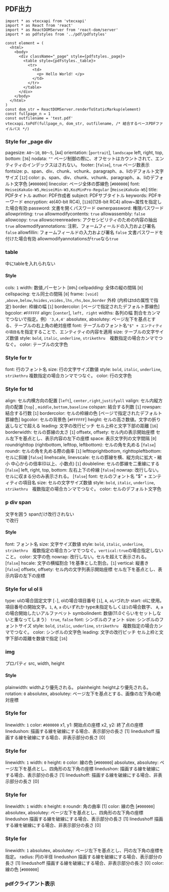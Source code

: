 ## PDF出力
```tsx: //server/ssr.pdf.tsx
import * as vtecxapi from 'vtecxapi'
import * as React from 'react'
import * as ReactDOMServer from 'react-dom/server'
import * as pdfstyles from '../pdf/pdfstyles'

const element = (
  <html>
    <body>
      <div className="_page" style={pdfstyles._page}>
        <table style={pdfstyles._table}>
          <tr>
            <td>
              <p> Hello World! </p>
            </td>
          </tr>
        </table>
      </div>
    </body>
  </html>
)
const dom_str = ReactDOMServer.renderToStaticMarkup(element)
const fullpage_n = 1
const outfilename = 'test.pdf'
vtecxapi.toPdf(fullpage_n, dom_str, outfilename, /* 結合するベースPDFファイルパス */)
```
### Style for _page div
pagesize: `A0～10`, `B0～5`, [`A4`]
orientation: [`portrait`], `landscape`
left, right, top, bottom: [`36`]
nodata: `""` ページ制御の際に、オフセットはカウントされて、エンティティのインデックスはされない。
footer: [`false`], `true` ページ数表示
fontsize: p、span、div、chunk、vchunk、paragraph、a、liのデフォルト文字サイズ [`12`]
color: p、span、div、chunk、vchunk、paragraph、a、liのデフォルト文字色 [`#000000`]
linecolor: ページ全体の罫線色 [`#000000`]
font: `HeiseiKakuGo-W5,HeiseiMin-W3,KozMinPro-Regular` [`HeiseiKakuGo-W5`]
title: PDFタイトル
author: PDF作成者
subject: PDFサブタイトル
keywords: PDFキーワード
encryption: `40`(40-bit RC4), [`128`](128-bit RC4) allow~属性を指定した場合有効
password: 文書を開くパスワード
ownerpassword: 権限パスワード
allowprinting: `true`
allowmodifycontents: `true`
allowassembly: `false`
allowcopy: `true`
allowscreenreaders: アクセシビリティのための内容の抽出 `true`
allowmodifyannotations: 注釈、フォームフィールドの入力および署名 `false`
allowfillin: フォームフィールドの入力および署名 `false` 文書パスワードを付けた場合有効 allowmodifyannotationsが`true`なら`true`

### table
中にtableを入れられない
#### Style
cols: `1`
width: 数値,パーセント [`80%`]
cellpadding: 全体の縦の間隔 [`0`]
cellspacing: セル同士の間隔 [`0`]
frame: `[void]` ,`above,below,hsides,vsides,lhs,rhs,box,border` 外枠 (内枠はtdの属性で指定)
border: 枠線の幅 [`1`]
bordercolor: [ページで指定されたデフォルト罫線色]
bgcolor: `#FFFFFF`
align: [`center`], `left, right`
widths: 各列の幅 割合をカンマでつないで指定。例）`'3,4,4'`
absolutex, absolutey: ページ左下を基点とする、テーブルの右上角の絶対座標
font: テーブルのフォント名`"$" + エンティティの項目名`を指定することで、エンティティの内容を適用
size: テーブルの文字サイズ数値
style: `bold`, `italic`, `underline`, `strikethru`　複数指定の場合カンマでつなぐ。
color: テーブルの文字色

### Style for tr
font: 行のフォント名
size: 行の文字サイズ数値
style: `bold`, `italic`, `underline`, `strikethru` 複数指定の場合カンマでつなぐ。
color: 行の文字色

### Style for td
align: セル内横方向の配置 [`left`], `center,right`,`justifyall`
valign: セル内縦方向の配置 [`top`] , `middle,bottom,baseline`
colspan: 結合する列数 [`1`]
rowspan: 結合する行数 [`1`]
bordercolor: セルの枠線の色 [ページで指定されたデフォルト罫線色]
bgcolor: セルの背景色 [`#FFFFFF`]
height: セルの高さ数値。文字の折り返しなどで超える
leading: 文字の改行ピッチ セル上枠と文字下部の距離 [`16`]
borderwidth: セルの罫線の太さ [`1`]
offsetx, offsety: セル内の表示開始座標	セル左下を基点とし、表示内容の左下の座標
space: 表示文字列の文字間隔 [`0`]
roundrighttop (rightbottom, lefttop, leftbottom): セルの角を丸める [`false`]
roundr: セルの角を丸める際の曲率 [`1`]
lefttoprightbottom, righttopleftbottom: セルに斜線 [`false`]
linehscale, linevscale: セルの罫線を横、縦方向に拡大・縮小 中心からの倍率(0以上、小数点) [`1`]
doubleline: セルの罫線を二重線にする [`false`]
left, right, top, bottom: 左右上下の枠線 [`false`]
nowrap: 改行しない。セルに収まる分のみ表示される。 [`false`]
font: セルのフォント名 "$" + エンティティの項目名
size: セルの文字サイズ数値
style: `bold`, `italic`, `underline`, `strikethru`　複数指定の場合カンマでつなぐ。
color: セルのデフォルト文字色

### p div span
文字を囲う spanだけ改行されない <br/>で改行
#### Style
font: フォント名
size: 文字サイズ数値
style: `bold`, `italic`, `underline`, `strikethru`　複数指定の場合カンマでつなぐ。`vertical:true`の場合指定しないこと。
color: 文字の色
nowrap: 改行しない。セルを超えて表示される。 [`false`]
hscale: 文字の横幅割合 1を基準とした割合。[`1`]
vertical: 縦書き [`false`]
offsetx, offsety: セル内の文字列表示開始座標	セル左下を基点とし、表示内容の左下の座標

### Style for ul ol li
type: ulの場合固定文字 [`-`],  olの場合項目番号 [`1`], `A`, `a`いづれか
start: olに使用。項目番号の開始文字。`1`, `A`, `a` のいずれか type未指定もしくは`1`の場合数字、 `A`, `a`の場合開始したいアルファベット
symbolindent: 数値(11.0ぐらいをセットしないと重なってしまう） `true`, `false`
font: シンボルのフォント
size: シンボルのフォントサイズ
style: `bold`, `italic`, `underline`, `strikethru`　複数指定の場合カンマでつなぐ。
color: シンボルの文字色
leading: 文字の改行ピッチ セル上枠と文字下部の距離を数値で指定 [`16`]
### img
プロパティ src, width, height
#### Style
plainwidth: widthより優先される。
plainheight: heightより優先される。
rotation: `0`
absolutex, absolutey: ページ左下を基点とする、画像の左下角の絶対座標

### Style for <div class="_line">
linewidth: `1`
color: `#000000`
x1, y1: 開始点の座標
x2, y2: 終了点の座標
linedushon: 描画する線を破線にする場合、表示部分の長さ [1]
linedushoff	描画する線を破線にする場合、非表示部分の長さ [0]

### Style for <div class="_rectangle">
linewidth: `1`
width: `0`
height: `0`
color: 線の色 [`#000000`]
absolutex, absolutey: ページ左下を基点とし、四角形の左下角の座標
linedushon: 描画する線を破線にする場合、表示部分の長さ [1]
linedushoff: 描画する線を破線にする場合、非表示部分の長さ [0]

### Style for <div class="_roundrectangle">
linewidth: `1`
width: `0`
height: `0`
roundr: 角の曲率 [1]
color: 線の色 [`#000000`]
absolutex, absolutey: ページ左下を基点とし、四角形の左下角の座標
linedushon	描画する線を破線にする場合、表示部分の長さ [1]
linedushoff	描画する線を破線にする場合、非表示部分の長さ [0]

### Style for <div class="_circle">
linewidth: `1`
absolutex, absolutey: ページ左下を基点とし、円の左下角の座標を指定。
radius: 円の半径
linedushon	描画する線を破線にする場合、表示部分の長さ [1]
linedushoff	描画する線を破線にする場合、非表示部分の長さ [0]
color: 線の色 [`#000000`]

### pdfクライアント表示

